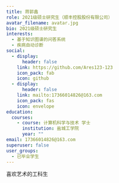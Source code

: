 ```yaml
---
title: 蒋郭鑫
role: 2021级硕士研究生（顺丰控股股份有限公司）
avatar_filename: avatar.jpg
bio: 2021级硕士研究生
interests:
  - 基于知识图谱的问答系统
  - 疾病自动诊断
social:
  - display:
      header: false
    link: https://github.com/Ares123-123
    icon_pack: fab
    icon: github
  - display:
      header: false
    link: mailto:17366014826@163.com
    icon_pack: fas
    icon: envelope
education:
  courses:
    - course: 计算机科学与技术 学士
      institution: 盐城工学院
      year: ""
email: 17366014826@163.com
superuser: false
user_groups:
  - 已毕业学生
---
```

喜欢艺术的工科生
